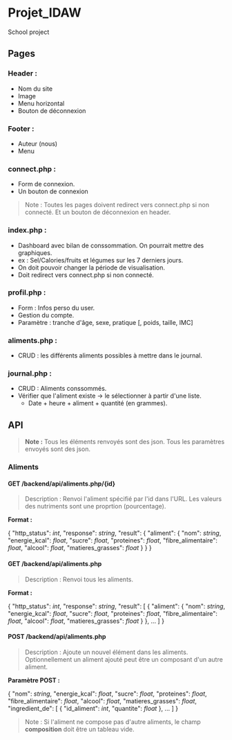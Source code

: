 # Projet_IDAW

School project

## Pages

### Header :
 - Nom  du site
 - Image
 - Menu horizontal
 - Bouton de déconnexion

### Footer :
 - Auteur (nous)
 - Menu

### connect.php :
 - Form de connexion.
 - Un bouton de connexion

> Note :
> Toutes les pages doivent redirect vers connect.php si non connecté.
> Et un bouton de déconnexion en header.

### index.php :
 - Dashboard avec bilan de conssommation. On pourrait mettre des graphiques.
 - ex : Sel/Calories/fruits et légumes sur les 7 derniers jours.
 - On doit pouvoir changer la période de visualisation.
 - Doit redirect vers connect.php si non connecté.

### profil.php :
 - Form : Infos perso du user.
 - Gestion du compte.
 - Paramètre : tranche d'âge, sexe, pratique [, poids, taille, IMC]

### aliments.php :
 - CRUD : les différents aliments possibles à mettre dans le journal.

### journal.php :
 - CRUD : Aliments conssommés.
 - Vérifier que l'aliment existe -> le sélectionner à partir d'une liste.
   - Date + heure + aliment + quantité (en grammes).

## API

> __Note :__
> Tous les éléments renvoyés sont des json.
> Tous les paramètres envoyés sont des json.

### Aliments

#### __GET__ /backend/api/aliments.php/{id}

> Description :
> Renvoi l'aliment spécifié par l'id dans l'URL.
> Les valeurs des nutriments sont une proprtion (pourcentage).

__Format :__

{
  "http_status": _int_,
  "response": _string_,
  "result": {
    "aliment": {
      "nom": _string_,
      "energie_kcal": _float_,
      "sucre": _float_,
      "proteines": _float_,
      "fibre_alimentaire": _float_,
      "alcool": _float_,
      "matieres_grasses": _float_
    }
  }
}

#### __GET__ /backend/api/aliments.php

> Description :
> Renvoi tous les aliments.

__Format :__

{
  "http_status": _int_,
  "response": _string_,
  "result": [
    {
      "aliment": {
        "nom": _string_,
        "energie_kcal": _float_,
        "sucre": _float_,
        "proteines": _float_,
        "fibre_alimentaire": _float_,
        "alcool": _float_,
        "matieres_grasses": _float_
      }
    },
    ...
  ]
}

#### __POST__ /backend/api/aliments.php

> Description :
> Ajoute un nouvel élément dans les aliments.
> Optionnellement un aliment ajouté peut être un composant d'un autre aliment.

__Paramètre POST :__

{
  "nom": _string_,
  "energie_kcal": _float_,
  "sucre": _float_,
  "proteines": _float_,
  "fibre_alimentaire": _float_,
  "alcool": _float_,
  "matieres_grasses": _float_,
  "ingredient_de": [
    {
      "id_aliment": _int_,
      "quantite": _float_
    },
    ...
  ]
}

> Note :
> Si l'aliment ne compose pas d'autre aliments, le champ __composition__ doit être un tableau vide.
